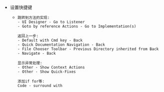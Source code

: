 - 设置快捷键
	- ```
	  跳转到方法的实现:
	  - UI Designer - Go to Listener
	  - Goto by reference Actions - Go to Implementation(s)
	  
	  返回上一步:
	  - Default with Cmd key - Back
	  - Quick Documentation Navigation - Back
	  - File Chooser Toolbar - Previous Directory inherited from Back
	  - Navigate - Back
	  
	  显示异常处理:
	  - Other - Show Context Actions
	  - Other - Show Quick-Fixes
	  
	  添加if for等:
	  Code - surround with
	  ```